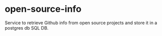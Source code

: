 # open-source-info

Service to retrieve Github info from open source projects and store it in a postgres db SQL DB.
